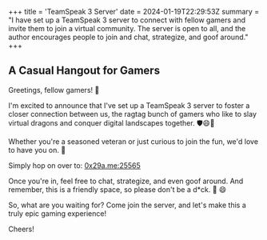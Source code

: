 +++
title = 'TeamSpeak 3 Server'
date = 2024-01-19T22:29:53Z
summary = "I have set up a TeamSpeak 3 server to connect with fellow gamers and invite them to join a virtual community. The server is open to all, and the author encourages people to join and chat, strategize, and goof around."
+++
## A Casual Hangout for Gamers

Greetings, fellow gamers! 👋

I'm excited to announce that I've set up a TeamSpeak 3 server to foster a closer connection between us, the ragtag bunch of gamers who like to slay virtual dragons and conquer digital landscapes together. :shield::smile::hocho:

Whether you're a seasoned veteran or just curious to join the fun, we'd love to have you on. :muscle:

Simply hop on over to: [0x29a.me:25565](ts3server://0x29a.me?port=25565)

Once you're in, feel free to chat, strategize, and even goof around. And remember, this is a friendly space, so please don't be a d*ck. :duck: :smile:

So, what are you waiting for? Come join the server, and let's make this a truly epic gaming experience!

Cheers!
